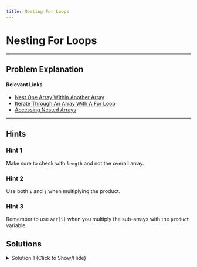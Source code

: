 ```yaml
---
title: Nesting For Loops
---
```

# Nesting For Loops

---
## Problem Explanation

#### Relevant Links
<ul>
  <li><a href="https://guide.freecodecamp.org/certifications/javascript-algorithms-and-data-structures/basic-javascript/nest-one-array-within-another-array">Nest One Array Within Another Array</a></li>
  <li><a href="https://learn.freecodecamp.org/javascript-algorithms-and-data-structures/basic-javascript/iterate-through-an-array-with-a-for-loop">Iterate Through An Array With A For Loop</a></li>
  <li><a href="https://learn.freecodecamp.org/javascript-algorithms-and-data-structures/basic-javascript/accessing-nested-arrays">Accessing Nested Arrays</a></li>
</ul>


---
## Hints

### Hint 1

Make sure to check with <code>length</code> and not the overall array.

### Hint 2

Use both <code>i</code> and <code>j</code> when multiplying the product.

### Hint 3

Remember to use <code>arr[i]</code> when you multiply the sub-arrays with the <code>product</code> variable.

## Solutions

<details><summary>Solution 1 (Click to Show/Hide)</summary>

```javascript
function multiplyAll(arr) {
  var product = 1;
  // Only change code below this line
  for (var i = 0; i < arr.length; i++) {
    for (var j = 0; j < arr[i].length; j++) {
      product = product * arr[i][j];
    }
  }
  // Only change code above this line
  return product;
}

// Modify values below to test your code
multiplyAll([[1, 2], [3, 4], [5, 6, 7]]);
```

#### Code Explanation

<ul>
  <li>We check the length of <code>arr</code> in the <code>i</code> for loop and the <code>arr[i]</code> length in the <code>j</code> for loop.</li>
  <li>We multiply the <code>product</code> variable by itself because it equals 1, and then multiply it by the sub-arrays.</li>
  <li>The two sub-arrays to multiply are <code>arr[i]</code> and <code>j</code>.</li>
</ul>
</details>
